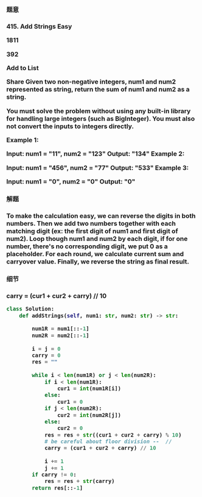 <h3>题意<h3>
<p>
415. Add Strings
Easy

1811

392

Add to List

Share
Given two non-negative integers, num1 and num2 represented as string, return the sum of num1 and num2 as a string.

You must solve the problem without using any built-in library for handling large integers (such as BigInteger). You must also not convert the inputs to integers directly.

 

Example 1:

Input: num1 = "11", num2 = "123"
Output: "134"
Example 2:

Input: num1 = "456", num2 = "77"
Output: "533"
Example 3:

Input: num1 = "0", num2 = "0"
Output: "0"

<p>




<h3>解题<h3>
<p> 
To make the calculation easy, we can reverse the digits in both numbers. Then we add two numbers together with each matching digit
(ex: the first digit of num1 and first digit of num2). Loop though num1 and num2 by each digit, if for one number, there's no corresponding digit, 
we put 0 as a placeholder. For each round, we calculate current sum and carryover value. Finally, we reverse the string as final result. 
<p>




<h3>细节<h3>
<p>
carry = (cur1 + cur2 + carry) // 10
<p>


```python
class Solution:
    def addStrings(self, num1: str, num2: str) -> str:
        
        num1R = num1[::-1]
        num2R = num2[::-1]
        
        i = j = 0
        carry = 0
        res = ""
        
        while i < len(num1R) or j < len(num2R):
            if i < len(num1R):
                cur1 = int(num1R[i])
            else:
                cur1 = 0
            if j < len(num2R):
                cur2 = int(num2R[j])
            else:
                cur2 = 0
            res = res + str((cur1 + cur2 + carry) % 10)
            # be careful about floor division --  //
            carry = (cur1 + cur2 + carry) // 10
            
            i += 1
            j += 1
        if carry != 0:
            res = res + str(carry)
        return res[::-1]
        
        
    

```
